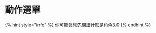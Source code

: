 # 動作選單

{% hint style="info" %}
你可能會想先閱讀[什麼是角色3.0](../../avatars/what-is-avatars-30.md)
{% endhint %}
